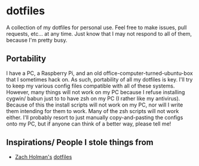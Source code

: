 # dotfiles
A collection of my dotfiles for personal use. Feel free to make issues, pull requests, etc... at any time. Just know that I may not respond to all of them, because I'm pretty busy.

## Portability
I have a PC, a Raspberry Pi, and an old office-computer-turned-ubuntu-box that I sometimes hack on. As such, portability of all my dotfiles is key. I'll try to keep my various config files compatible with all of these systems. However, many things will not work on my PC because I refuse installing cygwin/ babun just to to have zsh on my PC (I rather like my antivirus). Because of this the install scripts will not work on my PC, nor will I write them intending for them to work. Many of the zsh scripts will not work either. I'll probably resort to just manually copy-and-pasting the configs onto my PC, but if anyone can think of a better way, please tell me!

## Inspirations/ People I stole things from
- [Zach Holman's](https://github.com/holman) [dotfiles](https://github.com/holman/dotfiles) 
